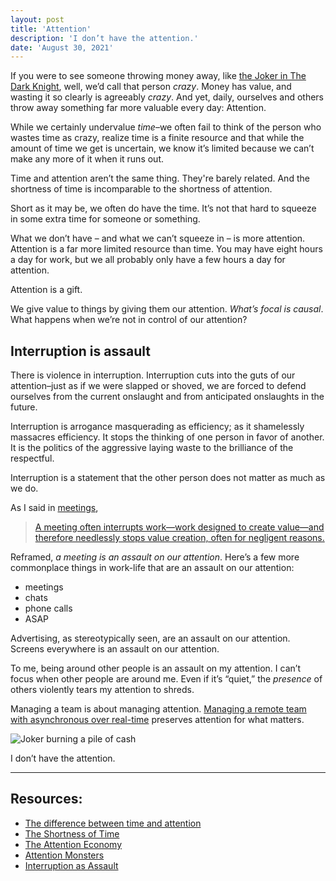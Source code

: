 ```yaml
---
layout: post
title: 'Attention'
description: 'I don’t have the attention.'
date: 'August 30, 2021'
---
```


If you were to see someone throwing money away, like [the Joker in The Dark Knight](https://www.youtube.com/watch?v=-Bsa30TLKac), well, we’d call that person *crazy*. Money has value, and wasting it so clearly is agreeably *crazy*. And yet, daily, ourselves and others throw away something far more valuable every day: Attention.

While we certainly undervalue *time*–we often fail to think of the person who wastes time as crazy, realize time is a finite resource and that while the amount of time we get is uncertain, we know it’s limited because we can’t make any more of it when it runs out.

Time and attention aren’t the same thing. They're barely related. And the shortness of time is incomparable to the shortness of attention.

Short as it may be, we often do have the time. It’s not that hard to squeeze in some extra time for someone or something.

What we don’t have – and what we can’t squeeze in – is more attention. Attention is a far more limited resource than time. You may have eight hours a day for work, but we all probably only have a few hours a day for attention.

Attention is a gift.

We give value to things by giving them our attention. *What’s focal is causal*. What happens when we’re not in control of our attention?

## Interruption is assault
There is violence in interruption. Interruption cuts into the guts of our attention–just as if we were slapped or shoved, we are forced to defend ourselves from the current onslaught and from anticipated onslaughts in the future.

Interruption is arrogance masquerading as efficiency; as it shamelessly massacres efficiency. It stops the thinking of one person in favor of another. It is the politics of the aggressive laying waste to the brilliance of the respectful.

Interruption is a statement that the other person does not matter as much as we do.

As I said in [meetings](https://lukasmurdock.com/meetings/),

> [A meeting often interrupts work—work designed to create value—and therefore needlessly stops value creation, often for negligent reasons.](https://lukasmurdock.com/meetings/)

Reframed, *a meeting is an assault on our attention*. Here’s a few more commonplace things in work-life that are an assault on our attention:
- meetings
- chats
- phone calls
- ASAP

Advertising, as stereotypically seen, are an assault on our attention. Screens everywhere is an assault on our attention.

To me, being around other people is an assault on my attention. I can’t focus when other people are around me. Even if it’s “quiet,” the *presence* of others violently tears my attention to shreds.

Managing a team is about managing attention. [Managing a remote team with asynchronous over real-time](https://lukasmurdock.com/managing-a-remote-team/) preserves attention for what matters.

![Joker burning a pile of cash](https://i.redd.it/yd6pchi29g351.jpg)

I don’t have the attention.

---

## Resources:
- [The difference between time and attention](https://world.hey.com/jason/the-difference-between-time-and-attention-bdd955eb)
- [The Shortness of Time](https://fs.blog/2017/03/seneca-on-the-shortness-of-time/)
- [The Attention Economy](https://www.youtube.com/watch?v=xxyRf3hfRXg)
- [Attention Monsters](https://craigmod.com/essays/media_accounting/)
- [Interruption as Assault](https://www.takingti.me/articles/interruptionasassault)